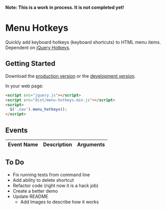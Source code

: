 **Note: This is a work in process.  It is not completed yet!**

# Menu Hotkeys

Quickly add keyboard hotkeys (keyboard shortcuts) to HTML menu items.  Dependent on [jQuery Hotkeys](https://github.com/jeresig/jquery.hotkeys).

## Getting Started
Download the [production version][min] or the [development version][max].

[min]: https://raw.github.com/jonmbake/menu-hotkeys/master/dist/menu-hotkeys.min.js
[max]: https://raw.github.com/jonmbake/menu-hotkeys/master/dist/menu-hotkeys.js

In your web page:

```html
<script src="jquery.js"></script>
<script src="dist/menu-hotkeys.min.js"></script>
<script>
  $('.nav').menu_hotkeys();
</script>
```

## Events

Event Name          | Description                                 | Arguments
--------------------| ------------------------------------------- | ----------

## To Do
- Fix running tests from command line
- Add ability to delete shortcut
- Refactor code (right now it is a hack job)
- Create a better demo
- Update README
  - Add Images to describe how it works

